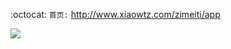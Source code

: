 :octocat: `首页:` http://www.xiaowtz.com/zimeiti/app

![](https://raw.githubusercontent.com/zeronexm/zimeiti/master/index.png)
